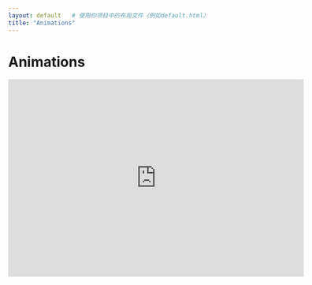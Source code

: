 ```yaml
---
layout: default   # 使用你项目中的布局文件（例如default.html）
title: "Animations"
---
```


# Animations



<div class="Animations-videos">
  <iframe width="600" height="400" src="https://github.com/Bp-DUAN/Animation_GFs/blob/main/SDF_H_cross_1.avi" frameborder="0" allow="accelerometer; autoplay; clipboard-write; encrypted-media; gyroscope; picture-in-picture" allowfullscreen></iframe>

</div>
